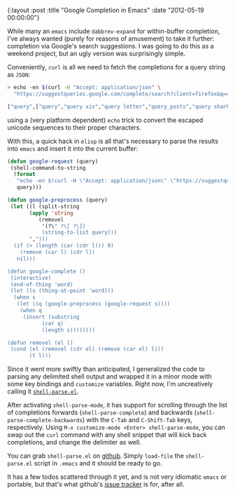 {:layout :post
 :title "Google Completion in Emacs"
 :date "2012-05-19 00:00:00"}

While many an `emacs` include `dabbrev-expand` for within-buffer
completion, I've always wanted (purely for reasons of amusement) to
take it further: completion via Google's search suggestions.  I was
going to do this as a weekend project, but an ugly version was
surprisingly simple.

Conveniently, `curl` is all we need to fetch the completions for a
query string as `JSON`:

```bash
> echo -en $(curl -H "Accept: application/json" \
  "https://suggestqueries.google.com/complete/search?client=firefox&q=query")

["query",["query","query xiv","query letter","query_posts","query shark","query access","query tracker","query string","query letter sample","queryperformancecounter"]]
```

using a (very platform dependent) `echo` trick to convert the escaped
unicode sequences to their proper characters.

With this, a quick hack in `elisp` is all that's necessary to parse
the results into `emacs` and insert it into the current buffer:

```cl
(defun google-request (query)
 (shell-command-to-string
  (format
   "echo -en $(curl -H \"Accept: application/json\" \"https://suggestqueries.google.com/complete/search?client=firefox&q=%s\" 2>/dev/null)"
   query)))

(defun google-preprocess (query)
 (let ((l (split-string
	   (apply 'string
		  (removel
		   '(?\" ?\[ ?\])
		   (string-to-list query)))
	   ",")))
  (if (> (length (car (cdr l))) 0)
    (remove (car l) (cdr l))
   nil)))

(defun google-complete ()
 (interactive)
 (end-of-thing 'word)
 (let ((s (thing-at-point 'word)))
  (when s
   (let ((q (google-preprocess (google-request s))))
    (when q
     (insert (substring
	       (car q)
	       (length s))))))))

(defun removel (el l)
 (cond (el (removel (cdr el) (remove (car el) l)))
       (t l)))
```

Since it went more swiftly than anticipated, I generalized the code to
parsing any delimited shell output and wrapped it in a minor mode with
some key bindings and `customize` variables.  Right now, I'm
uncreatively calling it [`shell-parse.el`][3].

After activating `shell-parse-mode`, it has support for scrolling
through the list of completions forwards (`shell-parse-complete`) and
backwards (`shell-parse-complete-backwards`) with the `C-Tab` and
`C-Shift-Tab` keys, respectively.  Using `M-x customize-mode <Enter>
shell-parse-mode`, you can swap out the `curl` command with any shell
snippet that will kick back completions, and change the delimiter as
well.

You can grab `shell-parse.el` on [github][1].  Simply `load-file` the
`shell-parse.el` script in `.emacs` and it should be ready to go.

It has a few todos scattered through it yet, and is not very idiomatic
`emacs` or portable, but that's what github's [issue tracker][2] is
for, after all.

[1]: https://github.com/malloc47/shell-parse.el
[2]: https://github.com/malloc47/shell-parse.el/issues
[3]: https://github.com/malloc47/shell-parse.el/blob/master/shell-parse.el
